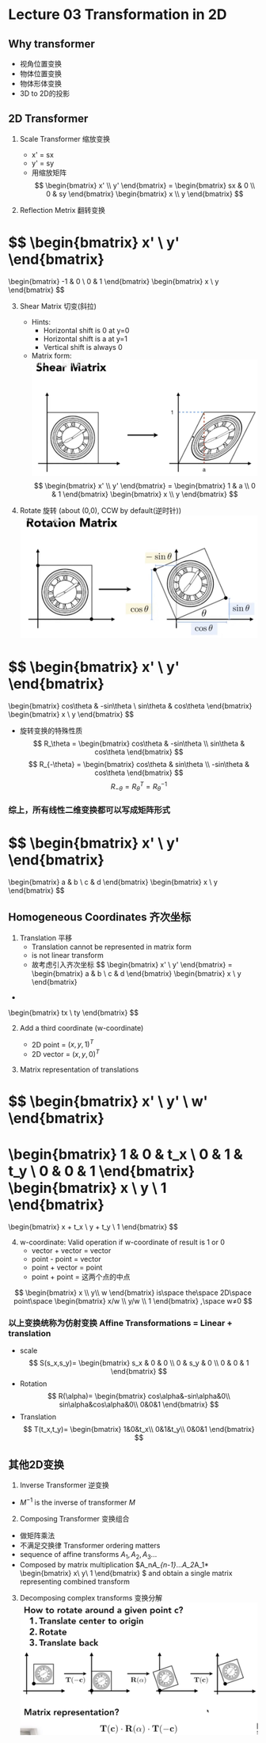 # Lecture 03 Transformation in 2D

## Why transformer
- 视角位置变换
- 物体位置变换
- 物体形体变换
- 3D to 2D的投影
  
## 2D Transformer
1. Scale Transformer 缩放变换
   - x' = sx
   - y' = sy
   - 用缩放矩阵
$$
\begin{bmatrix}
x' \\ 
y' 
\end{bmatrix}
=
\begin{bmatrix}
sx & 0 \\
0 & sy
\end{bmatrix}
\begin{bmatrix}
x \\
y
\end{bmatrix}
$$

2. Reflection Metrix 翻转变换

$$
\begin{bmatrix}
x' \\ 
y' 
\end{bmatrix}
=
\begin{bmatrix}
-1 & 0 \\
0 & 1
\end{bmatrix}
\begin{bmatrix}
x \\
y
\end{bmatrix}
$$

3. Shear Matrix 切变(斜拉)
   - Hints:
     - Horizontal shift is 0 at y=0
     - Horizontal shift is a at y=1
     - Vertical shift is always 0
   - Matrix form:
![alt text](image-1.png)
$$
\begin{bmatrix}
x' \\ 
y' 
\end{bmatrix}
=
\begin{bmatrix}
1 & a \\
0 & 1
\end{bmatrix}
\begin{bmatrix}
x \\
y
\end{bmatrix}
$$

4. Rotate 旋转 (about (0,0), CCW by default(逆时针))
![alt text](image-2.png)

$$
\begin{bmatrix}
x' \\ 
y' 
\end{bmatrix}
=
\begin{bmatrix}
cos\theta & -sin\theta \\
sin\theta & cos\theta
\end{bmatrix}
\begin{bmatrix}
x \\
y
\end{bmatrix}
$$
- 旋转变换的特殊性质
$$
R_\theta
=
\begin{bmatrix}
cos\theta & -sin\theta \\
sin\theta & cos\theta
\end{bmatrix}
$$
$$
R_{-\theta}
=
\begin{bmatrix}
cos\theta & sin\theta \\
-sin\theta & cos\theta
\end{bmatrix}
$$
$$
R_{-\theta}=R_\theta^T=R_\theta^{-1}
$$

### 综上，所有线性二维变换都可以写成矩阵形式

$$
\begin{bmatrix}
x' \\ 
y' 
\end{bmatrix}
=
\begin{bmatrix}
a & b \\
c & d
\end{bmatrix}
\begin{bmatrix}
x \\
y
\end{bmatrix}
$$

## Homogeneous Coordinates 齐次坐标
1. Translation 平移
   - Translation cannot be represented in matrix form
   - is not linear transform
   - 故考虑引入齐次坐标
$$
\begin{bmatrix}
x' \\ 
y' 
\end{bmatrix}
=
\begin{bmatrix}
a & b \\
c & d
\end{bmatrix}
\begin{bmatrix}
x \\
y
\end{bmatrix}
+
\begin{bmatrix}
tx \\
ty
\end{bmatrix}
$$

2. Add a third coordinate (w-coordinate) 
   - 2D point = $(x, y, 1)^T$
   - 2D vector = $(x, y, 0)^T$
  
3. Matrix representation of translations

$$
\begin{bmatrix}
x' \\ 
y' \\
w' 
\end{bmatrix}
=
\begin{bmatrix}
1 & 0 & t_x \\
0 & 1 & t_y \\
0 & 0 & 1
\end{bmatrix}
\begin{bmatrix}
x \\
y \\
1
\end{bmatrix}
=
\begin{bmatrix}
x + t_x \\
y + t_y \\
1
\end{bmatrix}
$$

4. w-coordinate: Valid operation if w-coordinate of result is 1 or 0
    - vector + vector = vector
    - point - point = vector
    - point + vector = point
    - point + point = 这两个点的中点

$$
\begin{bmatrix}
x \\
y\\
w
\end{bmatrix}
is\space
the\space
2D\space
point\space
\begin{bmatrix}
x/w \\
y/w \\
1
\end{bmatrix}
,\space
w≠0
$$

### 以上变换统称为仿射变换 Affine Transformations = Linear + translation
- scale
$$
S(s_x,s_y)=
\begin{bmatrix}
    s_x & 0 & 0 \\
    0 & s_y & 0 \\
    0 & 0 & 1
\end{bmatrix}
$$
- Rotation
$$
R(\alpha)=
\begin{bmatrix}
    cos\alpha&-sin\alpha&0\\
    sin\alpha&cos\alpha&0\\
    0&0&1
\end{bmatrix}
$$
- Translation
$$
T(t_x,t_y)=
\begin{bmatrix}
    1&0&t_x\\
    0&1&t_y\\
    0&0&1
\end{bmatrix}
$$

## 其他2D变换
1. Inverse Transformer 逆变换
- $M^{-1}$ is the inverse of transformer $M$

2. Composing Transformer 变换组合
- 做矩阵乘法
- 不满足交换律 Transformer ordering matters
- sequence of affine transforms $A_1,A_2,A_3...$
- Composed by matrix multiplication $A_n*A_{n-1}*...*A_2*A_1*
\begin{bmatrix}
x\\
y\\
1
\end{bmatrix}
$
and obtain a single matrix representing combined transform

3. Decomposing complex transforms 变换分解
![alt text](image-3.png)